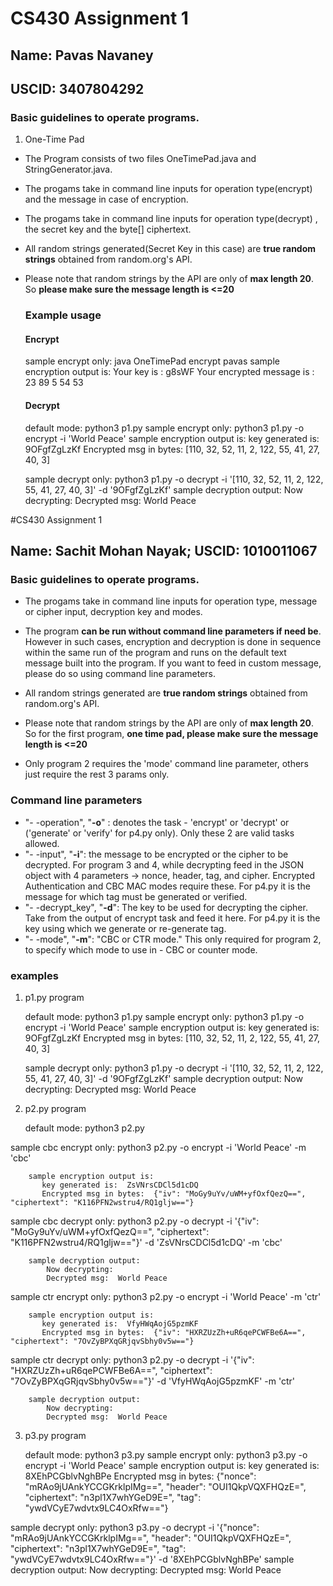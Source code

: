 # CS430 Assignment 1

## Name: Pavas Navaney
## USCID: 3407804292

### Basic guidelines to operate programs.

1. One-Time Pad
- The Program consists of two files OneTimePad.java and StringGenerator.java.
- The progams take in command line inputs for operation type(encrypt) and the message in case of encryption.
- The progams take in command line inputs for operation type(decrypt) , the secret key and the byte[] ciphertext.
- All random strings generated(Secret Key in this case) are **true random strings** obtained from random.org's API.
- Please note that random strings by the API are only of **max length 20**. So **please make sure the message length is <=20**
	
  ### Example usage
   #### Encrypt
   sample encrypt only: java OneTimePad encrypt pavas
    sample encryption output is: 
       Your key is : g8sWF
       Your encrypted message is : 23 89 5 54 53
  
  #### Decrypt
   default mode: python3 p1.py
   sample encrypt only: python3 p1.py -o encrypt -i 'World Peace'
    sample encryption output is: 
       key generated is:  9OFgfZgLzKf
       Encrypted msg in bytes:  [110, 32, 52, 11, 2, 122, 55, 41, 27, 40, 3]
   
   sample decrypt only: python3 p1.py -o decrypt -i '[110, 32, 52, 11, 2, 122, 55, 41, 27, 40, 3]' -d '9OFgfZgLzKf'
    sample decryption output:
        Now decrypting: 
        Decrypted msg:  World Peace
   
	
#CS430 Assignment 1

## Name: Sachit Mohan Nayak; USCID: 1010011067

### Basic guidelines to operate programs.
- The progams take in command line inputs for operation type, message or cipher input, decryption key and modes.
- The program **can be run without command line parameters if need be**. However in such cases, encryption and decryption is done in sequence within the same run of the program and runs on the default text message built into the program. If you want to feed in custom message, please do so using command line parameters.

- All random strings generated are **true random strings** obtained from random.org's API.

- Please note that random strings by the API are only of **max length 20**. So for the first program, **one time pad, please make sure the message length is <=20**

- Only program 2 requires the 'mode' command line parameter, others just require the rest 3 params only.


### Command line parameters
- "- -operation", "**-o**" : denotes the task - 'encrypt' or 'decrypt' or ('generate' or 'verify' for p4.py only). Only these 2 are valid tasks allowed.
- "- -input", "**-i**": the message to be encrypted or the cipher to be decrypted. For program 3 and 4, while decrypting feed in the JSON object with 4 parameters -> nonce, header, tag, and cipher. Encrypted Authentication and CBC MAC modes require these.
   For p4.py it is the message for which tag must be generated or verified.
- "- -decrypt_key", "**-d**": The key to be used for decrypting the cipher. Take from the output of encrypt task and feed it here.
   For p4.py it is the key using which we generate or re-generate tag.
- "- -mode", "**-m**": "CBC or CTR mode." This only required for program 2, to specify which mode to use in - CBC or counter mode.

### examples

1. p1.py program

   default mode: python3 p1.py
   sample encrypt only: python3 p1.py -o encrypt -i 'World Peace'
    sample encryption output is: 
       key generated is:  9OFgfZgLzKf
       Encrypted msg in bytes:  [110, 32, 52, 11, 2, 122, 55, 41, 27, 40, 3]
   
   sample decrypt only: python3 p1.py -o decrypt -i '[110, 32, 52, 11, 2, 122, 55, 41, 27, 40, 3]' -d '9OFgfZgLzKf'
    sample decryption output:
        Now decrypting: 
        Decrypted msg:  World Peace
        
2. p2.py program

   default mode: python3 p2.py
   
sample cbc encrypt only: python3 p2.py -o encrypt -i 'World Peace' -m 'cbc'

		sample encryption output is: 
		   key generated is:  ZsVNrsCDCl5d1cDQ
		   Encrypted msg in bytes:  {"iv": "MoGy9uYv/uWM+yfOxfQezQ==", "ciphertext": "K116PFN2wstru4/RQ1gljw=="}


 sample cbc decrypt only: python3 p2.py -o decrypt -i '{"iv": "MoGy9uYv/uWM+yfOxfQezQ==", "ciphertext": "K116PFN2wstru4/RQ1gljw=="}' -d 'ZsVNrsCDCl5d1cDQ' -m 'cbc'
 
		sample decryption output:
			Now decrypting: 
			Decrypted msg:  World Peace

sample ctr encrypt only: python3 p2.py -o encrypt -i 'World Peace' -m 'ctr'

		sample encryption output is: 
		   key generated is:  VfyHWqAojG5pzmKF
		   Encrypted msg in bytes:  {"iv": "HXRZUzZh+uR6qePCWFBe6A==", "ciphertext": "7OvZyBPXqGRjqvSbhy0v5w=="}


 sample ctr decrypt only: python3 p2.py -o decrypt -i '{"iv": "HXRZUzZh+uR6qePCWFBe6A==", "ciphertext": "7OvZyBPXqGRjqvSbhy0v5w=="}' -d 'VfyHWqAojG5pzmKF' -m 'ctr'
 
		sample decryption output:
			Now decrypting: 
			Decrypted msg:  World Peace

3. p3.py program

   default mode: python3 p3.py
   sample encrypt only: python3 p3.py -o encrypt -i 'World Peace'
    sample encryption output is: 
       key generated is:  8XEhPCGblvNghBPe
       Encrypted msg in bytes:  {"nonce": "mRAo9jUAnkYCCGKrklpIMg==", "header": "OUI1QkpVQXFHQzE=", "ciphertext": "n3pl1X7whYGeD9E=", "tag": "ywdVCyE7wdvtx9LC4OxRfw=="}
   
 sample decrypt only: python3 p3.py -o decrypt -i '{"nonce": "mRAo9jUAnkYCCGKrklpIMg==", "header": "OUI1QkpVQXFHQzE=", "ciphertext": "n3pl1X7whYGeD9E=", "tag": "ywdVCyE7wdvtx9LC4OxRfw=="}' -d '8XEhPCGblvNghBPe'
    sample decryption output:
        Now decrypting: 
        Decrypted msg:  World Peace






